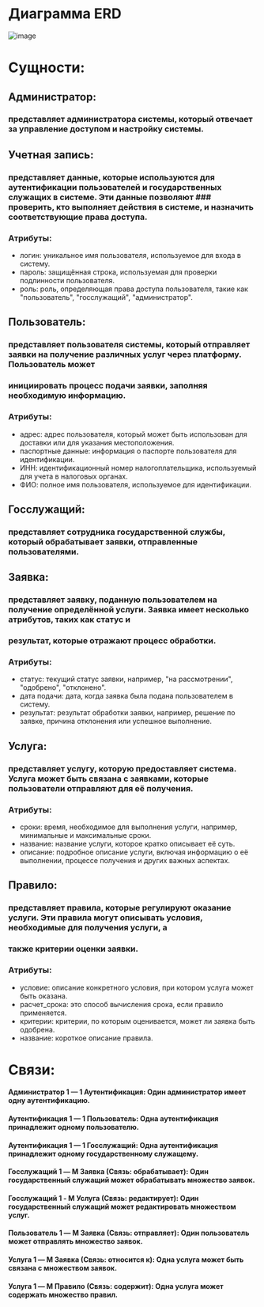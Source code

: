 # Диаграмма ERD

![image](https://github.com/user-attachments/assets/83e129e8-675b-4335-b163-a9c0fadd0943)




# Сущности:

## Администратор: 
### представляет администратора системы, который отвечает за управление доступом и настройку системы.



## Учетная запись: 
### представляет данные, которые используются для аутентификации пользователей и государственных служащих в системе. Эти данные позволяют ### проверить, кто выполняет действия в системе, и назначить соответствующие права доступа.

### Атрибуты: 
 - логин: уникальное имя пользователя, используемое для входа в систему.
 - пароль: защищённая строка, используемая для проверки подлинности пользователя.
 - роль: роль, определяющая права доступа пользователя, такие как "пользователь", "госслужащий", "администратор".
    
## Пользователь: 
### представляет пользователя системы, который отправляет заявки на получение различных услуг через платформу. Пользователь может 
### инициировать процесс подачи заявки, заполняя необходимую информацию.

### Атрибуты: 
  - адрес: адрес пользователя, который может быть использован для доставки или для указания местоположения.
  - паспортные данные: информация о паспорте пользователя для идентификации.
  - ИНН: идентификационный номер налогоплательщика, используемый для учета в налоговых органах.
  - ФИО: полное имя пользователя, используемое для идентификации.
  

## Госслужащий: 
### представляет сотрудника государственной службы, который обрабатывает заявки, отправленные пользователями.


## Заявка:
### представляет заявку, поданную пользователем на получение определённой услуги. Заявка имеет несколько атрибутов, таких как статус и
### результат, которые отражают процесс обработки.

### Атрибуты: 
 - статус: текущий статус заявки, например, "на рассмотрении", "одобрено", "отклонено".
 - дата подачи: дата, когда заявка была подана пользователем в систему.
 - результат: результат обработки заявки, например, решение по заявке, причина отклонения или успешное выполнение.


## Услуга: 
### представляет услугу, которую предоставляет система. Услуга может быть связана с заявками, которые пользователи отправляют для её получения.

### Атрибуты: 
 - сроки: время, необходимое для выполнения услуги, например, минимальные и максимальные сроки.
 - название: название услуги, которое кратко описывает её суть.
 - описание: подробное описание услуги, включая информацию о её выполнении, процессе получения и других важных аспектах.


## Правило: 
### представляет правила, которые регулируют оказание услуги. Эти правила могут описывать условия, необходимые для получения услуги, а 
### также критерии оценки заявки.

### Атрибуты: 
 - условие: описание конкретного условия, при котором услуга может быть оказана.
 - расчет_срока: это способ вычисления срока, если правило применяется.
 - критерии: критерии, по которым оценивается, может ли заявка быть одобрена.
 - название: короткое описание правила.


# Связи:

#### Администратор 1 — 1 Аутентификация: Один администратор имеет одну аутентификацию.

#### Аутентификация 1 — 1 Пользователь: Одна аутентификация принадлежит одному пользователю.

#### Аутентификация 1 — 1 Госслужащий: Одна аутентификация принадлежит одному государственному служащему.

#### Госслужащий 1 — M Заявка (Связь: обрабатывает): Один государственный служащий может обрабатывать множество заявок.

#### Госслужащий 1 - M Услуга (Связь: редактирует): Один государственный служащий может редактировать множеством услуг.

#### Пользователь 1 — M Заявка (Связь: отправляет): Один пользователь может отправлять множество заявок.

#### Услуга 1 — M Заявка (Связь: относится к): Одна услуга может быть связана с множеством заявок.

#### Услуга 1 — M Правило (Связь: содержит): Одна услуга может содержать множество правил.
